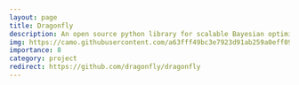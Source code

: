 ```yaml
---
layout: page
title: Dragonfly
description: An open source python library for scalable Bayesian optimisation.
img: https://camo.githubusercontent.com/a63fff49bc3e7923d91ab259a0eff093f5b3693c4a26fe2188359e96f68ab1e8/68747470733a2f2f647261676f6e666c792e6769746875622e696f2f696d616765732f647261676f6e666c795f626967776f7264732e706e67
importance: 8
category: project
redirect: https://github.com/dragonfly/dragonfly
---
```


